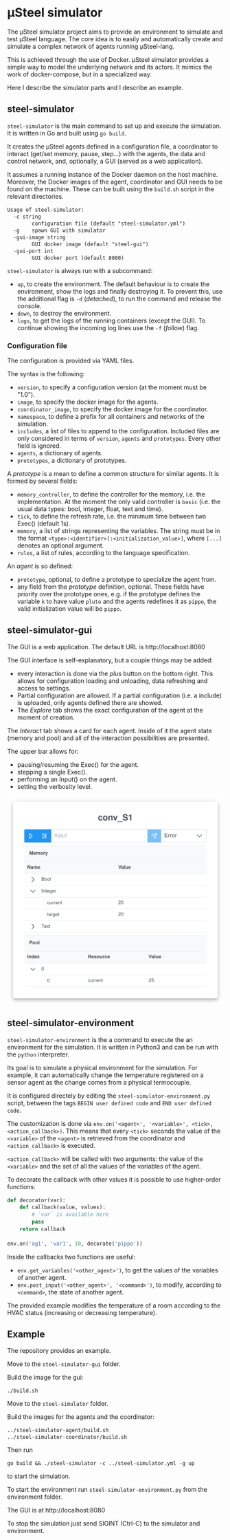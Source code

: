 # µSteel simulator
The µSteel simulator project aims to provide an environment to simulate and test µSteel language. The core idea is to easily and automatically create and simulate a complex network of agents running µSteel-lang.

This is achieved through the use of Docker. µSteel simulator provides a simple way to model the underlying network and its actors. It mimics the work of docker-compose, but in a specialized way.

Here I describe the simulator parts and I describe an example.

## steel-simulator
`steel-simulator` is the main command to set up and execute the simulation. It is written in Go and built using `go build`.

It creates the µSteel agents defined in a configuration file, a coordinator to interact (get/set memory, pause, step...) with the agents, the data and control network, and, optionally, a GUI (served as a web application).

It assumes a running instance of the Docker daemon on the host machine. Moreover, the Docker images of the agent, coordinator and GUI needs to be found on the machine. These can be built using the `build.sh` script in the relevant directories.

```
Usage of steel-simulator:
  -c string
        configuration file (default "steel-simulator.yml")
  -g    spawn GUI with simulator
  -gui-image string
        GUI docker image (default "steel-gui")
  -gui-port int
        GUI docker port (default 8080)
```

`steel-simulator` is always run with a subcommand:
- `up`, to create the environment. The default behaviour is to create the environment, show the logs and finally destroying it. To prevent this, use the additional flag is `-d` (*detached*), to run the command and release the console.
- `down`, to destroy the environment.
- `logs`, to get the logs of the running containers (except the GUI). To continue showing the incoming log lines use the `-f` (*follow*) flag.

### Configuration file
The configuration is provided via YAML files.

The syntax is the following:
- `version`, to specify a configuration version (at the moment must be "1.0").
- `image`, to specify the docker image for the agents.
- `coordinator_image`, to specify the docker image for the coordinator.
- `namespace`, to define a prefix for all containers and networks of the simulation.
- `includes`, a list of files to append to the configuration. Included files are only considered in terms of `version`, `agents` and `prototypes`. Every other field is ignored.
- `agents`, a dictionary of agents.
- `prototypes`, a dictionary of prototypes.

A *prototype* is a mean to define a common structure for similar agents. It is formed by several fields:
- `memory_controller`, to define the controller for the memory, i.e. the implementation. At the moment the only valid controller is `basic` (i.e. the usual data types: bool, integer, float, text and time).
- `tick`, to define the refresh rate, i.e. the minimum time between two Exec() (default 1s).
- `memory`, a list of strings representing the variables. The string must be in the format `<type>:<identifier>[:<initialization_value>]`, where `[...]` denotes an optional argument.
- `rules`, a list of rules, according to the language specification.

An *agent* is so defined:
- `prototype`, optional, to define a prototype to specialize the agent from.
- any field from the *prototype* definition, optional. These fields have priority over the prototype ones, e.g. if the prototype defines the variable `k` to have value `pluto` and the agents redefines it as `pippo`, the valid initialization value will be `pippo`.

## steel-simulator-gui
The GUI is a web application. The default URL is http://localhost:8080

The GUI interface is self-explanatory, but a couple things may be added:
- every interaction is done via the *plus* button on the bottom right. This allows for configuration loading and unloading, data refreshing and access to settings.
- Partial configuration are allowed. If a partial configuration (i.e. a include) is uploaded, only agents defined there are showed.
- The *Explore* tab shows the exact configuration of the agent at the moment of creation.

The *Interact* tab shows a card for each agent. Inside of it the agent state (memory and pool) and all of the interaction possibilities are presented.

The upper bar allows for:
- pausing/resuming the Exec() for the agent.
- stepping a single Exec().
- performing an Input() on the agent.
- setting the verbosity level.

![An example interaction card](interact.png)

## steel-simulator-environment
`steel-simulator-environment` is the a command to execute the an environment for the simulation. It is written in Python3 and can be run with the `python` interpreter.

Its goal is to simulate a physical environment for the simulation. For example, it can automatically change the temperature registered on a sensor agent as the change comes from a physical termocouple.

It is configured directely by editing the `steel-simulator-environment.py` script, between the tags `BEGIN user defined code` and `END user defined code`.

The customization is done via `env.on('<agent>', '<variable>', <tick>, <action_callback>)`. This means that every `<tick>` seconds the value of the `<variable>` of the `<agent>` is retrieved from the coordinator and `<action_callback>` is executed.

`<action_callback>` will be called with two arguments: the value of the `<variable>` and the set of all the values of the variables of the agent.

To decorate the callback with other values it is possible to use higher-order functions:
```python
def decorator(var):
    def callback(value, values):
        # `var` is available here
        pass
    return callback

env.on('ag1', 'var1', 10, decorate('pippo'))
```

Inside the callbacks two functions are useful:
- `env.get_variables('<other_agent>')`, to get the values of the variables of another agent.
- `env.post_input('<other_agent>', '<command>')`, to modify, according to `<command>`, the state of another agent.

The provided example modifies the temperature of a room according to the HVAC status (increasing or decreasing temperature).

## Example
The repository provides an example.

Move to the `steel-simulator-gui` folder.

Build the image for the gui:
```shell
./build.sh
```

Move to the `steel-simulator` folder.

Build the images for the agents and the coordinator:
```shell
../steel-simulator-agent/build.sh
../steel-simulator-coordinator/build.sh
```

Then run
```shell
go build && ./steel-simulator -c ../steel-simulator.yml -g up
```
to start the simulation.

To start the environment run `steel-simulator-environment.py` from the environment folder.

The GUI is at http://localhost:8080

To stop the simulation just send SIGINT (Ctrl-C) to the simulator and environment.